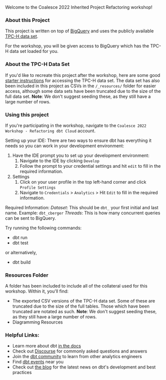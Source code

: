 Welcome to the Coalesce 2022 Inherited Project Refactoring workshop!

### About this Project
This project is written on top of [BigQuery](https://cloud.google.com/bigquery) and 
uses the publicly available [TPC-H data set](https://www.tpc.org/tpch/).

For the workshop, you will be given access to BigQuery which has the TPC-H data set loaded for you.

### About the TPC-H Data Set
If you'd like to recreate this project after the workshop, here are some good 
[starter instructions](https://relational.fit.cvut.cz/dataset/TPCH) for accessing the TPC-H data set.
The data set has also been included in this project as CSVs in the `/_resources/` 
folder for easier access, although some data sets have been truncated due to the size of the full data set.
**Note**: We don't suggest seeding these, as they still have a large number of rows.

### Using this project
If you're participating in the workshop, navigate to the `Coalesce 2022 Workshop - Refactoring dbt Cloud` account.

Setting up your IDE:
There are two ways to ensure dbt has everything it needs so you can work in your development environment:
1. Have the IDE prompt you to set up your development environment:
    1. Navigate to the IDE by clicking `Develop`
    2. Follow the prompt to your credential settings and hit `edit` to fill in the required information.
2. Settings
    1. Click on your user profile in the top left-hand corner and click `Profile Settings`
    2. Navigate to `Credentials` > `Analytics` > Hit `Edit` to fill in the required information.

Required Information:
*Dataset*: This should be `dbt_` your first initial and last name. Example: `dbt_cberger`
*Threads*: This is how many concurrent queries can be sent to BigQuery. 

Try running the following commands:
- dbt run
- dbt test

or alternatively,
- dbt build

### Resources Folder
A folder has been included to include all of the collateral used for this workshop. Within it, 
you'll find:
- The exported CSV versions of the TPC-H data set. Some of these are truncated due to the size
  of the full tables. Those which have been truncated are notated as such.
  **Note**: We don't suggest seeding these, as they still have a large number of rows.
- Diagramming Resources

### Helpful Links:
- Learn more about dbt [in the docs](https://docs.getdbt.com/docs/introduction)
- Check out [Discourse](https://discourse.getdbt.com/) for commonly asked questions and answers
- Join the [dbt community](http://community.getbdt.com/) to learn from other analytics engineers
- Find [dbt events](https://events.getdbt.com) near you
- Check out [the blog](https://blog.getdbt.com/) for the latest news on dbt's development and best practices

